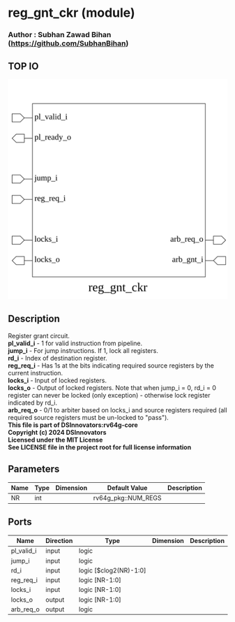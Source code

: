 # reg_gnt_ckr (module)

### Author : Subhan Zawad Bihan (https://github.com/SubhanBihan)

## TOP IO
<img src="./reg_gnt_ckr_top.svg">

## Description

Register grant circuit.
<br>**pl_valid_i** - 1 for valid instruction from pipeline.
<br>**jump_i** - For jump instructions. If 1, lock all registers.
<br>**rd_i** - Index of destination register.
<br>**reg_req_i** - Has 1s at the bits indicating required source registers by the current instruction.
<br>**locks_i** - Input of locked registers.
<br>**locks_o** - Output of locked registers. Note that when jump_i = 0, rd_i = 0 register can never be locked (only exception) - otherwise lock register indicated by rd_i.
<br>**arb_req_o** - 0/1 to arbiter based on locks_i and source registers required (all required source registers must be un-locked to "pass").
<br>**This file is part of DSInnovators:rv64g-core**
<br>**Copyright (c) 2024 DSInnovators**
<br>**Licensed under the MIT License**
<br>**See LICENSE file in the project root for full license information**

## Parameters
|Name|Type|Dimension|Default Value|Description|
|-|-|-|-|-|
|NR|int||rv64g_pkg::NUM_REGS||

## Ports
|Name|Direction|Type|Dimension|Description|
|-|-|-|-|-|
|pl_valid_i|input|logic|||
|jump_i|input|logic|||
|rd_i|input|logic [$clog2(NR)-1:0]|||
|reg_req_i|input|logic [NR-1:0]|||
|locks_i|input|logic [NR-1:0]|||
|locks_o|output|logic [NR-1:0]|||
|arb_req_o|output|logic|||
